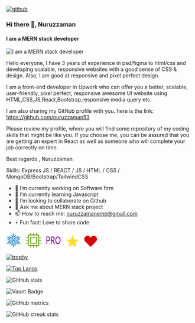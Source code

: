 [<img src='https://cdn.jsdelivr.net/npm/simple-icons@3.0.1/icons/github.svg' alt='github' height='40'>](https://github.com/nuruzzaman53)  

### Hi there 👋, Nuruzzaman
#### I am a MERN stack developer
![I am a MERN stack developer](https://arturssmirnovs.github.io/github-profile-readme-generator/images/banner.png)

Hello everyone,
I have 3 years of experience in psd/figma to html/css and developing scalable, responsive websites with a good sense of CSS & design. Also, I am good at responsive and pixel perfect design.

I am a front-end developer in Upwork who can offer you a better, scalable, user-friendly, pixel perfect, responsive awesome UI website using HTML,CSS,JS,React,Bootstrap,responsive media query etc.


I am also sharing my GitHub profile with you. here is the link: https://github.com/nuruzzaman53

Please review my profile, where you will find some repository of my coding skills that might be like you.
If you choose me, you can be assured that you are getting an expert in React as well as someone who will complete your job correctly on time.

Best regards , Nuruzzaman

Skills: Express JS / REACT / JS / HTML / CSS / MongoDB/Bootstrap/TailwindCSS

- 🔭 I’m currently working on Software firm 
- 🌱 I’m currently learning Javascript 
- 👯 I’m looking to collaborate on Github 
- 💬 Ask me about MERN stack project 
- 📫 How to reach me: nuruzzamaneme@gmail.com 
- ⚡ Fun fact: Love to share code 




<a href='https://archiveprogram.github.com/'><img src='https://raw.githubusercontent.com/acervenky/animated-github-badges/master/assets/acbadge.gif' width='40' height='40'></a> <a href='https://docs.github.com/en/developers'><img src='https://raw.githubusercontent.com/acervenky/animated-github-badges/master/assets/devbadge.gif' width='40' height='40'></a> <a href='https://github.com/pricing'><img src='https://raw.githubusercontent.com/acervenky/animated-github-badges/master/assets/pro.gif' width='40' height='40'></a> <a href='https://stars.github.com/'><img src='https://raw.githubusercontent.com/acervenky/animated-github-badges/master/assets/starbadge.gif' width='35' height='35'></a> <a href='https://docs.github.com/en/github/supporting-the-open-source-community-with-github-sponsors'><img src='https://raw.githubusercontent.com/acervenky/animated-github-badges/master/assets/sponsorbadge.gif' width='35' height='35'></a> 

[![trophy](https://github-profile-trophy.vercel.app/?username=nuruzzaman53)](https://github.com/ryo-ma/github-profile-trophy)

[![Top Langs](https://github-readme-stats.vercel.app/api/top-langs/?username=nuruzzaman53)](https://github.com/anuraghazra/github-readme-stats)

![GitHub stats](https://github-readme-stats.vercel.app/api?username=nuruzzaman53&show_icons=true&count_private=true)  

![Vaunt Badge](https://api.vaunt.dev/v1/github/entities/nuruzzaman53/contributions?format=svg&private=true)  

![GitHub metrics](https://metrics.lecoq.io/nuruzzaman53)  

![GitHub streak stats](https://streak-stats.demolab.com/?user=nuruzzaman53)  



